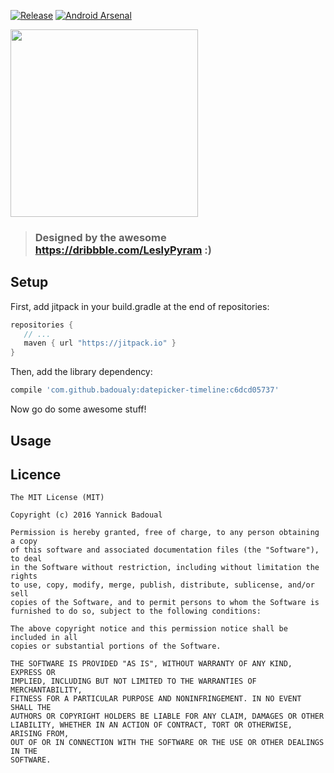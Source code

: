 [![Release](https://jitpack.io/v/badoualy/datepicker-timeline.svg)](https://jitpack.io/#badoualy/datepicker-timeline) [![Android Arsenal](https://img.shields.io/badge/Android%20Arsenal-DatePicker%20Timeline-brightgreen.svg?style=flat)](https://android-arsenal.com/details/1/5965)

<img src="https://github.com/badoualy/datepicker-timeline/blob/master/ART/ic_brand.jpg" width="300">

> ### Designed by the awesome https://dribbble.com/LeslyPyram :)

Setup
----------------

First, add jitpack in your build.gradle at the end of repositories:
 ```gradle
repositories {
    // ...
    maven { url "https://jitpack.io" }
}
```

Then, add the library dependency:
```gradle
compile 'com.github.badoualy:datepicker-timeline:c6dcd05737'
```

Now go do some awesome stuff!

Usage
----------------


Licence
----------------
```
The MIT License (MIT)

Copyright (c) 2016 Yannick Badoual

Permission is hereby granted, free of charge, to any person obtaining a copy
of this software and associated documentation files (the "Software"), to deal
in the Software without restriction, including without limitation the rights
to use, copy, modify, merge, publish, distribute, sublicense, and/or sell
copies of the Software, and to permit persons to whom the Software is
furnished to do so, subject to the following conditions:

The above copyright notice and this permission notice shall be included in all
copies or substantial portions of the Software.

THE SOFTWARE IS PROVIDED "AS IS", WITHOUT WARRANTY OF ANY KIND, EXPRESS OR
IMPLIED, INCLUDING BUT NOT LIMITED TO THE WARRANTIES OF MERCHANTABILITY,
FITNESS FOR A PARTICULAR PURPOSE AND NONINFRINGEMENT. IN NO EVENT SHALL THE
AUTHORS OR COPYRIGHT HOLDERS BE LIABLE FOR ANY CLAIM, DAMAGES OR OTHER
LIABILITY, WHETHER IN AN ACTION OF CONTRACT, TORT OR OTHERWISE, ARISING FROM,
OUT OF OR IN CONNECTION WITH THE SOFTWARE OR THE USE OR OTHER DEALINGS IN THE
SOFTWARE.
```

